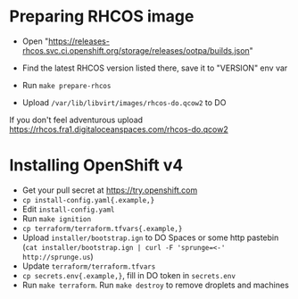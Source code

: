 Preparing RHCOS image
====
* Open "https://releases-rhcos.svc.ci.openshift.org/storage/releases/ootpa/builds.json"
* Find the latest RHCOS version listed there, save it to "VERSION" env var

* Run `make prepare-rhcos`
* Upload `/var/lib/libvirt/images/rhcos-do.qcow2` to DO

If you don't feel adventurous upload https://rhcos.fra1.digitaloceanspaces.com/rhcos-do.qcow2

Installing OpenShift v4
====
* Get your pull secret at https://try.openshift.com
* `cp install-config.yaml{.example,}`
* Edit `install-config.yaml`
* Run `make ignition`
* `cp terraform/terraform.tfvars{.example,}`
* Upload `installer/bootstrap.ign` to DO Spaces or some http pastebin (`cat installer/bootstrap.ign | curl -F 'sprunge=<-' http://sprunge.us`)
* Update `terraform/terraform.tfvars`
* `cp secrets.env{.example,}`, fill in DO token in `secrets.env`
* Run `make terraform`. Run `make destroy` to remove droplets and machines
